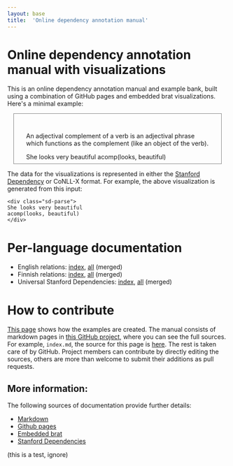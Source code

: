 ```yaml
---
layout: base
title:  'Online dependency annotation manual'
---
```


# Online dependency annotation manual with visualizations

This is an online dependency annotation manual and example bank, built
using a combination of GitHub pages and embedded brat
visualizations. Here's a minimal example:

<div style="border:1px solid gray;margin:1em;padding:2em 2em 0.5em 2em;">

An adjectival complement of a verb is an adjectival phrase which functions as the complement (like an object of the verb).

<div class="sd-parse">
She looks very beautiful
acomp(looks, beautiful)
</div>

</div>

The data for the visualizations is represented in either the [Stanford Dependency](http://nlp.stanford.edu/software/stanford-dependencies.shtml) or CoNLL-X
format. For example, the above visualization is generated from this input:

    <div class="sd-parse">
    She looks very beautiful
    acomp(looks, beautiful)
    </div>

# Per-language documentation

* English relations: [index](en-index.html), [all](en-all.html) (merged)
* Finnish relations: [index](fi-index.html), [all](fi-all.html) (merged)
* Universal Stanford Dependencies: [index](usd-index.html), [all](usd-all.html) (merged)

# How to contribute

[This page](embedsd.html) shows how the examples are created. The
manual consists of markdown pages in [this GitHub
project](https://github.com/fginter/sdmanualtest), where you can see
the full sources. For example, `index.md`, the source for this page is
[here](https://raw.githubusercontent.com/fginter/sdmanualtest/gh-pages/index.md).
The rest is taken care of by GitHub. Project members can contribute by
directly editing the sources, others are more than welcome to submit
their additions as pull requests.

## More information:

The following sources of documentation provide further details:

- [Markdown](http://daringfireball.net/projects/markdown/syntax)
- [Github pages](https://pages.github.com/)
- [Embedded brat](http://brat.nlplab.org/embed.html)
- [Stanford Dependencies](http://nlp.stanford.edu/software/stanford-dependencies.shtml)

(this is a test, ignore)
